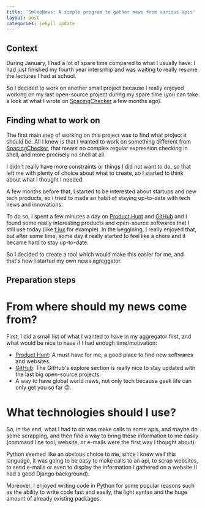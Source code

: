 ```yaml
---
title: 'SmlepNews: A simple program to gather news from various apis'
layout: post
categories: jekyll update
---
```


Context
-------

During January, I had a lot of spare time compared to what I usually have: I
had just finished my fourth year intersnhip and was waiting to really resume
the lectures I had at school.

So I decided to work on another small project because I really enjoyed working
on my last open-source project during my spare time (you can take a look at
what I wrote on [SpacingChecker](/jekyll/update/2018/09/12/spacingchecker.html)
a few months ago).

Finding what to work on
-----------------------

The first main step of working on this project was to find what project it
should be. All I knew is that I wanted to work on something different from
[SpacingChecker](/jekyll/update/2018/09/12/spacingchecker.html), that meant
no complex regular expression checking in shell, and more precisely no shell at
all.

I didn't really have more constraints or things I did not want to do, so that
left me with plenty of choice about what to create, so I started to think about
what I thought I needed.

A few months before that, I started to be interested about startups and new
tech products, so I tried to made an habit of staying up-to-date with tech news
and innovations.

To do so, I spent a few minutes a day on
[Product Hunt](https://www.producthunt.com/) and
[GitHub](https://github.com/explore) and I found some really interesting
products and open-source softwares that I still use today (like
[f.lux](https://justgetflux.com/) for example). In the beggining, I really
enjoyed that, but after some time, some day it really started to feel like a
chore and it became hard to stay up-to-date.

So I decided to create a tool which would make this easier for me, and that's
how I started my own news agreggator.

Preparation steps
-----------------

From where should my news come from?
====================================

First, I did a small list of what I wanted to have in my aggregator first, and
what would be nice to have if I had enough time/motivation:

- [Product Hunt](https://www.producthunt.com/): A must have for me, a good
  place to find new softwares and websites.
- [GitHub](https://github.com/explore): The GitHub's explore section is really
  nice to stay updated with the last big open-source projects.
- A way to have global world news, not only tech because geek life can only
  get you so far :wink:.

What technologies should I use?
===============================

So, in the end, what I had to do was make calls to some apis, and maybe do some
scrapping, and then find a way to bring these information to me easily (command
line tool, website, or e-mails were the first way I thought about).

Python seemed like an obvious choice to me, since I knew well this language, it
was going to be easy to make calls to an api, to scrap websites, to send
e-mails or even to display the information I gathered on a website (I had a
good Django background).

Moreover, I enjoyed writing code in Python for some popular reasons such as the
ability to write code fast and easily, the light syntax and the huge amount of
already existing packages.

